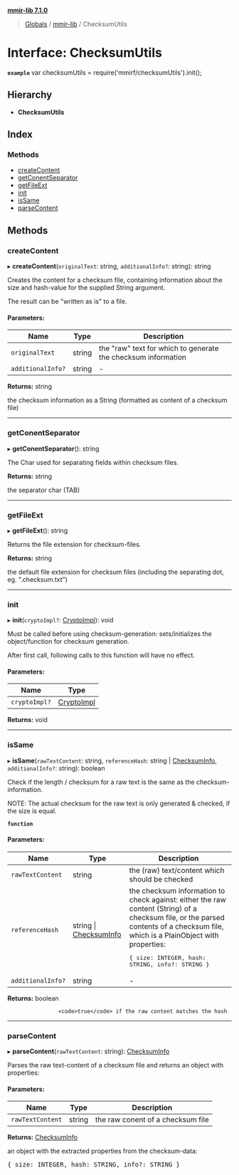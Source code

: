 **[mmir-lib 7.1.0](../README.md)**

> [Globals](../README.md) / [mmir-lib](../modules/mmir_lib.md) / ChecksumUtils

# Interface: ChecksumUtils

**`example`** 
var checksumUtils = require('mmirf/checksumUtils').init();

## Hierarchy

* **ChecksumUtils**

## Index

### Methods

* [createContent](mmir_lib.checksumutils.md#createcontent)
* [getConentSeparator](mmir_lib.checksumutils.md#getconentseparator)
* [getFileExt](mmir_lib.checksumutils.md#getfileext)
* [init](mmir_lib.checksumutils.md#init)
* [isSame](mmir_lib.checksumutils.md#issame)
* [parseContent](mmir_lib.checksumutils.md#parsecontent)

## Methods

### createContent

▸ **createContent**(`originalText`: string, `additionalInfo?`: string): string

Creates the content for a checksum file, containing information about
the size and hash-value for the supplied String argument.

The result can be "written as is" to a file.

#### Parameters:

Name | Type | Description |
------ | ------ | ------ |
`originalText` | string |        the "raw" text for which to generate the checksum information |
`additionalInfo?` | string | - |

**Returns:** string

the checksum information as a String (formatted as content of a checksum file)

___

### getConentSeparator

▸ **getConentSeparator**(): string

The Char used for separating fields within checksum files.

**Returns:** string

the separator char (TAB)

___

### getFileExt

▸ **getFileExt**(): string

Returns the file extension for checksum-files.

**Returns:** string

the default file extension for checksum files
						(including the separating dot, eg. ".checksum.txt")

___

### init

▸ **init**(`cryptoImpl?`: [CryptoImpl](../modules/mmir_lib.md#cryptoimpl)): void

Must be called before using checksum-generation:
sets/initializes the object/function for checksum generation.

After first call, following calls to this function will have no effect.

#### Parameters:

Name | Type |
------ | ------ |
`cryptoImpl?` | [CryptoImpl](../modules/mmir_lib.md#cryptoimpl) |

**Returns:** void

___

### isSame

▸ **isSame**(`rawTextContent`: string, `referenceHash`: string \| [ChecksumInfo](../modules/mmir_lib.md#checksuminfo), `additionalInfo?`: string): boolean

Check if the length / checksum for a raw text is the same as the checksum-information.

NOTE: The actual checksum for the raw text is only generated & checked, if the size is equal.

**`function`** 

#### Parameters:

Name | Type | Description |
------ | ------ | ------ |
`rawTextContent` | string |       the (raw) text/content which should be checked |
`referenceHash` | string \| [ChecksumInfo](../modules/mmir_lib.md#checksuminfo) |       the checksum information to check against: either the      raw content (String) of a checksum file, or the parsed      contents of a checksum file, which is a PlainObject with      properties:      <pre>{ size: INTEGER, hash: STRING, info?: STRING }</pre> |
`additionalInfo?` | string | - |

**Returns:** boolean

					<code>true</code> if the raw content matches the hash

___

### parseContent

▸ **parseContent**(`rawTextContent`: string): [ChecksumInfo](../modules/mmir_lib.md#checksuminfo)

Parses the raw text-content of a checksum file and returns an object
with properties:

#### Parameters:

Name | Type | Description |
------ | ------ | ------ |
`rawTextContent` | string |       the raw conent of a checksum file  |

**Returns:** [ChecksumInfo](../modules/mmir_lib.md#checksuminfo)

an object with the extracted properties from the checksum-data:
												<pre>{ size: INTEGER, hash: STRING, info?: STRING }</pre>
